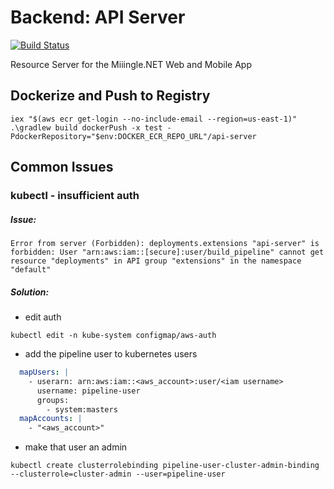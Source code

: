 # Backend: API Server
[![Build Status](https://travis-ci.com/miiingle/backend-api-server.svg?branch=master)](https://travis-ci.com/miiingle/backend-api-server)

Resource Server for the Miiingle.NET Web and Mobile App

## Dockerize and Push to Registry
```
iex "$(aws ecr get-login --no-include-email --region=us-east-1)" 
.\gradlew build dockerPush -x test -PdockerRepository="$env:DOCKER_ECR_REPO_URL"/api-server
```

## Common Issues
### kubectl - insufficient auth
##### Issue:
```
Error from server (Forbidden): deployments.extensions "api-server" is forbidden: User "arn:aws:iam::[secure]:user/build_pipeline" cannot get resource "deployments" in API group "extensions" in the namespace "default"
```
##### Solution:
- edit auth
```
kubectl edit -n kube-system configmap/aws-auth
```
- add the pipeline user to kubernetes users
```yaml
  mapUsers: |
    - userarn: arn:aws:iam::<aws_account>:user/<iam username>
      username: pipeline-user
      groups:
        - system:masters
  mapAccounts: |
    - "<aws_account>"
```
- make that user an admin
```
kubectl create clusterrolebinding pipeline-user-cluster-admin-binding --clusterrole=cluster-admin --user=pipeline-user
```
